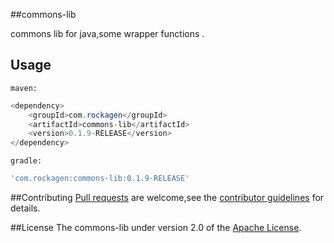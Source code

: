 ##commons-lib

commons lib for java,some wrapper functions .


## Usage
`maven:`
```java
<dependency>
	<groupId>com.rockagen</groupId>
	<artifactId>commons-lib</artifactId>
	<version>0.1.9-RELEASE</version>
</dependency>
```

`gradle:`
```groovy
'com.rockagen:commons-lib:0.1.9-RELEASE'
```

##Contributing
[Pull requests][] are welcome,see the [contributor guidelines][] for details.

##License 
The commons-lib under version 2.0 of the [Apache License][].





[Pull requests]: https://help.github.com/articles/using-pull-requests "Pull requests"
[Apache License]: http://www.apache.org/licenses/LICENSE-2.0 "Apache License, Version 2.0"
[contributor guidelines]: https://github.com/rockagen/commons-lib/blob/master/CONTRIBUTING.md "contributor guidelines"
